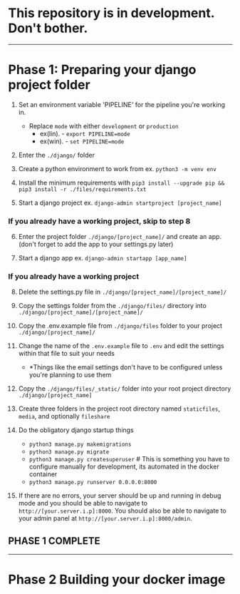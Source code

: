 # This repository is in development.  Don't bother.
---
# Phase 1: Preparing your django project folder
1. Set an environment variable 'PIPELINE' for the pipeline you're working in.  
    - Replace `mode` with either `development` or `production`
        - ex(lin). - `export PIPELINE=mode`
        - ex(win). - `set PIPELINE=mode`

2. Enter the `./django/` folder

3. Create a python environment to work from ex. `python3 -m venv env`

4. Install the minimum requirements with `pip3 install --upgrade pip && pip3 install -r ./files/requirements.txt`

5. Start a django project ex. `django-admin startproject [project_name]`

### If you already have a working project, skip to step 8

6. Enter the project folder `./django/[project_name]/` and create an app. (don't forget to add the app to your settings.py later)

7. Start a django app ex. `django-admin startapp [app_name]`

### If you already have a working project

8. Delete the settings.py file in `./django/[project_name]/[project_name]/`

9. Copy the settings folder from the `./django/files/` directory into `./django/[project_name]/[project_name]/`

10. Copy the .env.example file from `./django/files` folder to your project `./django/[project_name]/`

11. Change the name of the `.env.example` file to `.env` and edit the settings within that file to suit your needs
    - *Things like the email settings don't have to be configured unless you're planning to use them

12. Copy the `./django/files/_static/` folder into your root project directory `./django/[project_name]`

13. Create three folders in the project root directory named `staticfiles`, `media`, and optionally `fileshare`

14. Do the obligatory django startup things
    - `python3 manage.py makemigrations`
    - `python3 manage.py migrate`
    - `python3 manage.py createsuperuser` # This is something you have to configure manually for development, its automated in the docker container
    - `python3 manage.py runserver 0.0.0.0:8000`

15. If there are no errors, your server should be up and running in debug mode and you should be able to navigate to `http://[your.server.i.p]:8000`.  You should also be able to navigate to your admin panel at `http://[your.server.i.p]:8000/admin`.

## PHASE 1 COMPLETE
---
# Phase 2 Building your docker image